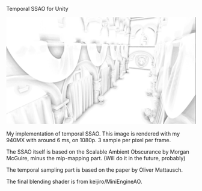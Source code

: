 Temporal SSAO for Unity

![](sponza.png)

My implementation of temporal SSAO. This image is rendered with my 940MX with around 6 ms, on 1080p. 3 sample per pixel per frame.

The SSAO itself is based on the Scalable Ambient Obscurance by Morgan McGuire, minus the mip-mapping part. (Will do it in the future, probably)

The temporal sampling part is based on the paper by Oliver Mattausch.

The final blending shader is from keijiro/MiniEngineAO.